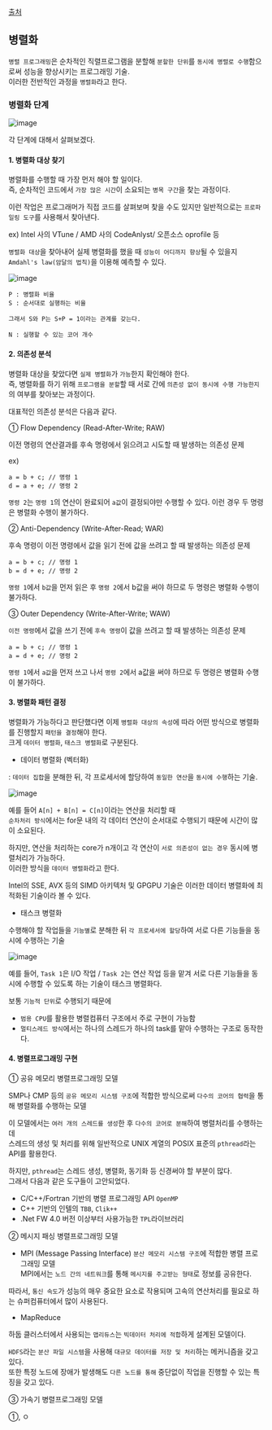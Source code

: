 [출처](https://www.samsungsds.com/kr/insights/1233713_4627.html)

## 병렬화 

`병렬 프로그래밍`은 순차적인 직렬프로그램을 분할해 `분할한 단위`를 `동시에 병렬로 수행`함으로써 성능을 향상시키는 프로그래밍 기술.  
이러한 전반적인 과정을 `병렬화`라고 한다. 

### 병렬화 단계 
![image](https://user-images.githubusercontent.com/64796257/196320678-3167f066-e46a-4ed9-ac21-bf83c6fb4065.png)

각 단계에 대해서 살펴보겠다. 

#### 1. 병렬화 대상 찾기 

병렬화를 수행할 때 가장 먼저 해야 할 일이다.  
즉, 순차적인 코드에서 `가장 많은 시간`이 소요되는 `병목 구간`을 찾는 과정이다. 

이런 작업은 프로그래머가 직접 코드를 살펴보며 찾을 수도 있지만 일반적으로는 `프로파일링 도구`를 사용해서 찾아낸다.  

ex) Intel 사의 VTune / AMD 사의 CodeAnlyst/ 오픈소스 oprofile 등 

`병렬화 대상`을 찾아내어 실제 병렬화를 했을 때 `성능이 어디까지 향상`될 수 있을지 `Amdahl's law(암달의 법칙)`을 이용해 예측할 수 있다. 

![image](https://user-images.githubusercontent.com/64796257/196321463-41b4d89d-3eca-4831-9f54-0d31cf0c8031.png)

```
P : 병렬화 비율 
S : 순서대로 실행하는 비율 

그래서 S와 P는 S+P = 1이라는 관계를 갖는다. 

N : 실행할 수 있는 코어 개수 
```

#### 2. 의존성 분석 

병렬화 대상을 찾았다면 `실제 병렬화`가 `가능`한지 확인해야 한다.  
즉, 병렬화를 하기 위해 `프로그램을 분할`할 때 서로 간에 `의존성 없이 동시에 수행 가능한지`의 여부를 찾아보는 과정이다. 

대표적인 의존성 분석은 다음과 같다. 

① Flow Dependency (Read-After-Write; RAW) 

이전 명령의 연산결과를 후속 명령에서 읽으려고 시도할 때 발생하는 의존성 문제 

ex) 
```
a = b + c; // 명령 1
d = a + e; // 명령 2
```

`명령 2`는 `명령 1`의 연산이 완료되어 `a값`이 결정되야만 수행할 수 있다. 이런 경우 두 명령은 병렬화 수행이 불가하다. 

② Anti-Dependency (Write-After-Read; WAR) 

후속 명령이 이전 명령에서 값을 읽기 전에 값을 쓰려고 할 때 발생하는 의존성 문제 

```
a = b + c; // 명령 1
b = d + e; // 명령 2
```

`명령 1`에서 `b값`을 먼저 읽은 후 `명령 2`에서 b값을 써야 하므로 두 명령은 병렬화 수행이 불가하다. 

③ Outer Dependency (Write-After-Write; WAW) 

`이전 명령`에서 값을 쓰기 전에 `후속 명령`이 값을 쓰려고 할 때 발생하는 의존성 문제 

```
a = b + c; // 명령 1
a = d + e; // 명령 2
```

`명령 1`에서 `a값`을 먼저 쓰고 나서 `명령 2`에서 a값을 써야 하므로 두 명령은 병렬화 수행이 불가하다. 

#### 3. 병렬화 패턴 결정 

병렬화가 가능하다고 판단했다면 이제 `병렬화 대상의 속성`에 따라 어떤 방식으로 병렬화를 진행할지 `패턴을 결정`해야 한다.  
크게 `데이터 병렬화`, `태스크 병렬화`로 구분된다. 

- 데이터 병렬화 (벡터화) 

: `데이터 집합`을 분해한 뒤, 각 프로세서에 할당하여 `동일한 연산`을 `동시에 수행`하는 기술. 

![image](https://user-images.githubusercontent.com/64796257/196332122-824cfcee-cece-4e99-a1e9-0cce6580e80c.png)

예를 들어 `A[n] + B[n] = C[n]`이라는 연산을 처리할 때  
`순차처리 방식`에서는 for문 내의 각 데이터 연산이 순서대로 수행되기 때문에 시간이 많이 소요된다. 

하지만, 연산을 처리하는 core가 n개이고 각 연산이 `서로 의존성이 없는 경우` 동시에 병렬처리가 가능하다.  
이러한 방식을 `데이터 병렬화`라고 한다. 

Intel의 SSE, AVX 등의 SIMD 아키텍처 및 GPGPU 기술은 이러한 데이터 병렬화에 최적화된 기술이라 볼 수 있다. 

- 태스크 병렬화 

수행해야 할 작업들을 `기능별`로 분해한 뒤 `각 프로세서에 할당`하여 서로 다른 기능들을 동시에 수행하는 기술 

![image](https://user-images.githubusercontent.com/64796257/196339479-b1d035aa-aa83-408f-a779-870f2f350f97.png)

예를 들어, `Task 1`은 I/O 작업 / `Task 2`는 연산 작업 등을 맡겨 서로 다른 기능들을 동시에 수행할 수 있도록 하는 기술이 태스크 병렬화다. 

보통 `기능적 단위`로 수행되기 때문에 
- `범용 CPU`를 활용한 병렬컴퓨터 구조에서 주로 구현이 가능함 
- `멀티스레드 방식`에서는 하나의 스레드가 하나의 task를 맡아 수행하는 구조로 동작한다. 

#### 4. 병렬프로그래밍 구현 

① 공유 메모리 병렬프로그래밍 모델

SMP나 CMP 등의 `공유 메모리 시스템 구조`에 적합한 방식으로써 `다수의 코어의 협력`을 통해 병렬화를 수행하는 모델 

이 모델에서는 `여러 개의 스레드를 생성`한 후 `다수의 코어로 분해`하여 병렬처리를 수행하는데  
스레드의 생성 및 처리를 위해 일반적으로 UNIX 계열의 POSIX 표준의 `pthread`라는 API를 활용한다. 

하지만, `pthread`는 스레드 생성, 병렬화, 동기화 등 신경써야 할 부분이 많다.   
그래서 다음과 같은 도구들이 고안되었다. 
- C/C++/Fortran 기반의 병렬 프로그래밍 API `OpenMP`
- C++ 기반의 인텔의 `TBB`, `Clik++` 
- .Net FW 4.0 버전 이상부터 사용가능한 `TPL`라이브러리

② 메시지 패싱 병렬프로그래밍 모델

- MPI (Message Passing Interface)
`분산 메모리 시스템 구조`에 적합한 병렬 프로그래밍 모델  
MPI에서는 `노드 간의 네트워크`를 통해 `메시지를 주고받는 형태`로 정보를 공유한다. 

따라서, `통신 속도`가 성능의 매우 중요한 요소로 작용되며 고속의 연산처리를 필요로 하는 슈퍼컴퓨터에서 많이 사용된다. 

- MapReduce 

하둡 클러스터에서 사용되는 `맵리듀스`는 `빅데이터 처리에 적합`하게 설계된 모델이다. 

`HDFS`라는 `분산 파일 시스템`을 사용해 `대규모 데이터를 저장 및 처리`하는 메커니즘을 갖고 있다.  
또한 특정 노드에 장애가 발생해도 `다른 노드를 통해` 중단없이 작업을 진행할 수 있는 특징을 갖고 있다. 

③ 가속기 병렬프로그래밍 모델 

①, ㅇ





















